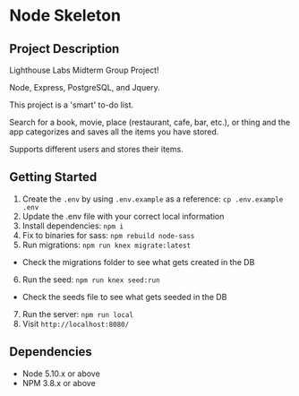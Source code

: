 # Node Skeleton

## Project Description

Lighthouse Labs Midterm Group Project!

Node, Express, PostgreSQL, and Jquery.

This project is a 'smart' to-do list.

Search for a book, movie, place (restaurant, cafe, bar, etc.), or thing and the app categorizes and saves all the items you have stored.

Supports different users and stores their items.

## Getting Started

1. Create the `.env` by using `.env.example` as a reference: `cp .env.example .env`
2. Update the .env file with your correct local information
3. Install dependencies: `npm i`
4. Fix to binaries for sass: `npm rebuild node-sass`
5. Run migrations: `npm run knex migrate:latest`
  - Check the migrations folder to see what gets created in the DB
6. Run the seed: `npm run knex seed:run`
  - Check the seeds file to see what gets seeded in the DB
7. Run the server: `npm run local`
8. Visit `http://localhost:8080/`

## Dependencies

- Node 5.10.x or above
- NPM 3.8.x or above
